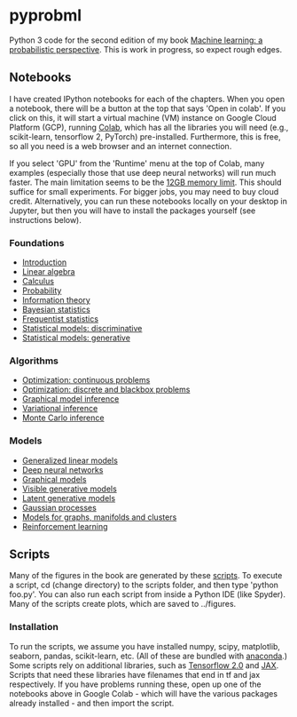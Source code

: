 # pyprobml
Python 3 code for the second edition of my book [Machine learning: a probabilistic perspective](http://people.cs.ubc.ca/~murphyk/MLbook/). This is work in progress, so expect rough edges.

## Notebooks

I have created IPython notebooks for each of the chapters. When you open a notebook, there will be a button at the top that says 'Open in colab'. If you click on this, it will start a virtual machine (VM) instance on Google Cloud Platform (GCP), running [Colab](https://colab.sandbox.google.com/notebooks/welcome.ipynb),  which has all the libraries you will need (e.g., scikit-learn, tensorflow 2, PyTorch) pre-installed. Furthermore, this is free, so all you need is a web browser and an internet connection.

If you select 'GPU' from the 'Runtime' menu at the top of Colab, many examples (especially those that use deep neural networks) will run much faster. The main limitation seems to be the [12GB memory limit](https://github.com/googlecolab/colabtools/issues/253). This should suffice for small experiments. For bigger jobs, you may need to buy cloud credit. Alternatively, you can run these notebooks locally on your desktop in Jupyter, but then you will have to install the packages yourself (see instructions below).

### Foundations
* [Introduction](https://nbviewer.jupyter.org/github/probml/pyprobml/blob/master/notebooks/intro/intro.ipynb?flush_cache=true)
* [Linear algebra](https://nbviewer.jupyter.org/github/probml/pyprobml/blob/master/notebooks/linalg/linalg.ipynb?flush_cache=true)
* [Calculus](https://nbviewer.jupyter.org/github/probml/pyprobml/blob/master/notebooks/calc/calc.ipynb?flush_cache=true)
* [Probability](https://nbviewer.jupyter.org/github/probml/pyprobml/blob/master/notebooks/prob/prob.ipynb?flush_cache=true)
* [Information theory](https://nbviewer.jupyter.org/github/probml/pyprobml/blob/master/notebooks/info/info.ipynb?flush_cache=true)
* [Bayesian statistics](https://nbviewer.jupyter.org/github/probml/pyprobml/blob/master/notebooks/bayes/bayes.ipynb?flush_cache=true)
* [Frequentist statistics](https://nbviewer.jupyter.org/github/probml/pyprobml/blob/master/notebooks/freq/freq.ipynb?flush_cache=true)
* [Statistical models: discriminative](https://nbviewer.jupyter.org/github/probml/pyprobml/blob/master/notebooks/statmod-discrim/statmod-discrim.ipynb?flush_cache=true)
* [Statistical models: generative](https://nbviewer.jupyter.org/github/probml/pyprobml/blob/master/notebooks/statmod-gen/statmod-gen.ipynb?flush_cache=true)

### Algorithms
* [Optimization: continuous problems](https://nbviewer.jupyter.org/github/probml/pyprobml/blob/master/notebooks/opt-cts/opt-cts.ipynb?flush_cache=true)
* [Optimization: discrete and blackbox problems](https://nbviewer.jupyter.org/github/probml/pyprobml/blob/master/notebooks/opt-discrete/opt-discrete.ipynb?flush_cache=true)
* [Graphical model inference](https://nbviewer.jupyter.org/github/probml/pyprobml/blob/master/notebooks/pgminf/pgminf.ipynb?flush_cache=true)
* [Variational inference](https://nbviewer.jupyter.org/github/probml/pyprobml/blob/master/notebooks/vi/vi.ipynb?flush_cache=true)   
* [Monte Carlo inference](https://nbviewer.jupyter.org/github/probml/pyprobml/blob/master/notebooks/mc/mc.ipynb?flush_cache=true)

### Models
* [Generalized linear models](https://nbviewer.jupyter.org/github/probml/pyprobml/blob/master/notebooks/glm/glm.ipynb?flush_cache=true)
* [Deep neural networks](https://nbviewer.jupyter.org/github/probml/pyprobml/blob/master/notebooks/dnn/dnn.ipynb?flush_cache=true)
* [Graphical models](https://nbviewer.jupyter.org/github/probml/pyprobml/blob/master/notebooks/pgm/pgm.ipynb?flush_cache=true)
* [Visible generative models](https://nbviewer.jupyter.org/github/probml/pyprobml/blob/master/notebooks/genmo/genmo.ipynb?flush_cache=true)
* [Latent generative models](https://nbviewer.jupyter.org/github/probml/pyprobml/blob/master/notebooks/lvm/lvm.ipynb?flush_cache=true)
* [Gaussian processes](https://nbviewer.jupyter.org/github/probml/pyprobml/blob/master/notebooks/gp/gp.ipynb?flush_cache=true)
* [Models for graphs, manifolds and clusters](https://nbviewer.jupyter.org/github/probml/pyprobml/blob/master/notebooks/graphs/graphs.ipynb?flush_cache=true)
* [Reinforcement learning](https://nbviewer.jupyter.org/github/probml/pyprobml/blob/master/notebooks/rl/rl.ipynb?flush_cache=true)

## Scripts

Many of the figures in the book are generated by these  [scripts](scripts). To execute a script, cd (change directory) to the scripts folder, and then type 'python foo.py'. You can also run each script from inside a Python IDE (like Spyder).
Many of the scripts create plots, which are saved to ../figures.


### Installation

To run the scripts, we assume you have installed numpy, scipy, matplotlib, seaborn, pandas, scikit-learn, etc.
(All of these are bundled with [anaconda](https://www.anaconda.com/distribution/).)
Some scripts rely on additional libraries, such as [Tensorflow 2.0](https://www.tensorflow.org/) and [JAX](https://github.com/google/jax). Scripts that need these libraries have filenames that end in tf and jax respectively.
If you have problems running these, open up one of the notebooks above in Google Colab - which will have the various packages already installed - and then import the script.


